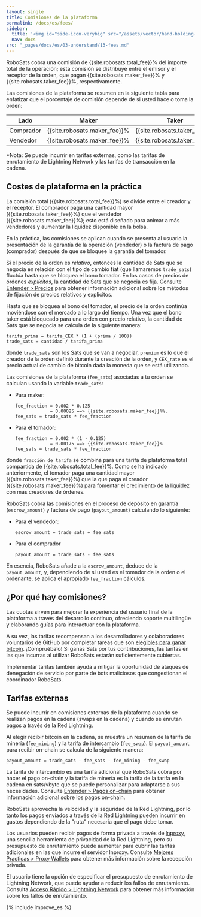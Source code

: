 ```yaml
---
layout: single
title: Comisiones de la plataforma
permalink: /docs/es/fees/
sidebar:
  title: '<img id="side-icon-verybig" src="/assets/vector/hand-holding-hand.svg"/>Comisiones'
  nav: docs
src: "_pages/docs/es/03-understand/13-fees.md"
---
```


RoboSats cobra una comisión de {{site.robosats.total_fee}}% del importe total de la operación; esta comisión se distribuye entre el emisor y el receptor de la orden, que pagan {{site.robosats.maker_fee}}% y {{site.robosats.taker_fee}}%, respectivamente.

Las comisiones de la plataforma se resumen en la siguiente tabla para enfatizar que el porcentaje de comisión depende de si usted hace o toma la orden:

| Lado   | Maker                        | Taker                        |
|--------|------------------------------|------------------------------|
| Comprador  | {{site.robosats.maker_fee}}% | {{site.robosats.taker_fee}}% |
| Vendedor | {{site.robosats.maker_fee}}% | {{site.robosats.taker_fee}}% |

*Nota: Se puede incurrir en tarifas externas, como las tarifas de enrutamiento de Lightning Network y las tarifas de transacción en la cadena.

## **Costes de plataforma en la práctica**

La comisión total ({{site.robosats.total_fee}}%) se divide entre el creador y el receptor. El comprador paga una cantidad mayor ({{site.robosats.taker_fee}}%) que el vendedor ({{site.robosats.maker_fee}}%); esto está diseñado para animar a más vendedores y aumentar la liquidez disponible en la bolsa.

En la práctica, las comisiones se aplican cuando se presenta al usuario la presentación de la garantía de la operación (vendedor) o la factura de pago (comprador) después de que se bloquee la garantía del tomador.

Si el precio de la orden es *relativo*, entonces la cantidad de Sats que se negocia en relación con el tipo de cambio fiat (que llamaremos `trade_sats`) fluctúa hasta que se bloquea el bono tomador. En los casos de precios de órdenes *explícitos*, la cantidad de Sats que se negocia es fija. Consulte [Entender > Precios](/docs/es/prices/) para obtener información adicional sobre los métodos de fijación de precios relativos y explícitos.

Hasta que se bloquea el bono del tomador, el precio de la orden continúa moviéndose con el mercado a lo largo del tiempo. Una vez que el bono taker está bloqueado para una orden con precio relativo, la cantidad de Sats que se negocia se calcula de la siguiente manera:

````
tarifa_prima = tarifa_CEX * (1 + (prima / 100))
trade_sats = cantidad / tarifa_prima
````

donde `trade_sats` son los Sats que se van a negociar, `premium` es lo que el creador de la orden definió durante la creación de la orden, y `CEX_rate` es el precio actual de cambio de bitcoin dada la moneda que se está utilizando.

Las comisiones de la plataforma (`fee_sats`) asociadas a tu orden se calculan usando la variable `trade_sats`:
* Para maker:
  ````
  fee_fraction = 0.002 * 0.125
               = 0.00025 ==> {{site.robosats.maker_fee}}%%.
  fee_sats = trade_sats * fee_fraction
  ````
* Para el tomador:
  ````
  fee_fraction = 0.002 * (1 - 0.125)
               = 0.00175 ==> {{site.robosats.taker_fee}}%
  fee_sats = trade_sats * fee_fraction
  ````

donde `fracción_de_tarifa` se combina para una tarifa de plataforma total compartida de {{site.robosats.total_fee}}%. Como se ha indicado anteriormente, el tomador paga una cantidad mayor ({{site.robosats.taker_fee}}%) que la que paga el creador ({{site.robosats.maker_fee}}%) para fomentar el crecimiento de la liquidez con más creadores de órdenes.

RoboSats cobra las comisiones en el proceso de depósito en garantía (`escrow_amount`) y factura de pago (`payout_amount`) calculando lo siguiente:
* Para el vendedor:
  ````
  escrow_amount = trade_sats + fee_sats
  ````
* Para el comprador
  ````
  payout_amount = trade_sats - fee_sats
  ````

En esencia, RoboSats añade a la `escrow_amount`, deduce de la `payout_amount`, y, dependiendo de si usted es el tomador de la orden o el ordenante, se aplica el apropiado `fee_fraction` cálculos.

## **¿Por qué hay comisiones?**

Las cuotas sirven para mejorar la experiencia del usuario final de la plataforma a través del desarrollo continuo, ofreciendo soporte multilingüe y elaborando guías para interactuar con la plataforma.

A su vez, las tarifas recompensan a los desarrolladores y colaboradores voluntarios de GitHub por completar tareas que son [elegibles para ganar bitcoin](https://github.com/users/Reckless-Satoshi/projects/2). ¡Compruébalo! Si ganas Sats por tus contribuciones, las tarifas en las que incurras al utilizar RoboSats estarán suficientemente cubiertas.

Implementar tarifas también ayuda a mitigar la oportunidad de ataques de denegación de servicio por parte de bots maliciosos que congestionan el coordinador RoboSats.

## **Tarifas externas**

Se puede incurrir en comisiones externas de la plataforma cuando se realizan pagos en la cadena (swaps en la cadena) y cuando se enrutan pagos a través de la Red Lightning.

Al elegir recibir bitcoin en la cadena, se muestra un resumen de la tarifa de minería (`fee_mining`) y la tarifa de intercambio (`fee_swap`). El `payout_amount` para recibir on-chain se calcula de la siguiente manera:

````
payout_amount = trade_sats - fee_sats - fee_mining - fee_swap
````

La tarifa de intercambio es una tarifa adicional que RoboSats cobra por hacer el pago on-chain y la tarifa de minería es la tarifa de la tarifa en la cadena en sats/vbyte que se puede personalizar para adaptarse a sus necesidades. Consulte [Entender > Pagos on-chain](/docs/es/on-chain-payouts/) para obtener información adicional sobre los pagos on-chain.

RoboSats aprovecha la velocidad y la seguridad de la Red Lightning, por lo tanto los pagos enviados a través de la Red Lightning pueden incurrir en gastos dependiendo de la "ruta" necesaria que el pago debe tomar.

Los usuarios pueden recibir pagos de forma privada a través de [lnproxy](https://lnproxy.org/), una sencilla herramienta de privacidad de la Red Lightning, pero su presupuesto de enrutamiento puede aumentar para cubrir las tarifas adicionales en las que incurre el servidor lnproxy. Consulte [Mejores Practicas > Proxy Wallets](/docs/es/proxy-wallets/) para obtener más información sobre la recepción privada.

El usuario tiene la opción de especificar el presupuesto de enrutamiento de Lightning Network, que puede ayudar a reducir los fallos de enrutamiento. Consulta [Acceso Rápido > Lightning Network](/docs/es/lightning/) para obtener más información sobre los fallos de enrutamiento.

{% include improve_es %}
